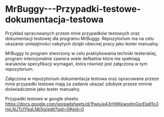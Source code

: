 # MrBuggy---Przypadki-testowe-dokumentacja-testowa
Przykład opracowanych przeze mnie przypadków testowych oraz dokumentacji testowej dla programu MrBuggy. Repozytorium ma na celu ukazanie umiejętności nabytych dzięki obecnej pracy jako tester manualny. 

MrBuggy to program stworzony w celu praktykowania techniki testerskiej, program intencjonalnie zawiera wiele defketów które nie spełniają waruknów specyfikacji wymagań, która również jest załączona w tym repozytorium.

Załączona w repozytorium dokumentacja testowa oraz opracowane przeze mnie przypadki testowe mają za zadanie ukazać zdobyte przeze mmnie doświadczenie jako tester manualny.

Przypadki testowe w google sheets:
https://docs.google.com/spreadsheets/d/1fwpJxA3rHliKkwodmGsrEla91o3mjLNJTcIYkqLNb5g/edit?gid=0#gid=0
